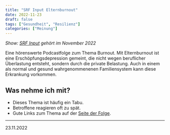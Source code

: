 ```yaml
---
title: "SRF Input Elternburnout"
date: 2022-11-23
draft: false
tags: ["Gesundheit", "Resilienz"]
categories: ["Meinung"]
---
```


*Show: [SRF Input](https://www.srf.ch/audio/input/elternburnout-wenn-der-vater-ausbrennt?id=12291025)
gehört im November 2022*

Eine hörenswerte Podcastfolge zum Thema Burnout. Mit Elternburnout ist eine Erschöpfungsdepression gemeint, die nicht wegen beruflicher Überlastung entsteht, sondern durch die private Belastung.
Auch in einem als normal und gesund wahrgenommenenen Familiensystem kann diese Erkrankung vorkommen. 

## Was nehme ich mit?
- Dieses Thema ist häufig ein Tabu.
- Betroffene reagieren oft zu spät.
- Gute Links zum Thema auf der [Seite der Folge](https://www.srf.ch/audio/input/elternburnout-wenn-der-vater-ausbrennt?id=12291025).

---
23.11.2022
